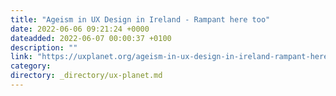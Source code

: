 ```yaml
---
title: "Ageism in UX Design in Ireland - Rampant here too"
date: 2022-06-06 09:21:24 +0000
dateadded: 2022-06-07 00:00:37 +0100
description: ""
link: "https://uxplanet.org/ageism-in-ux-design-in-ireland-rampant-here-too-9e183e322c10?source=rss----819cc2aaeee0---4"
category:
directory: _directory/ux-planet.md
---
```


